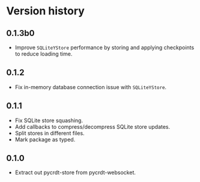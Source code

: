# Version history

## 0.1.3b0

- Improve `SQLiteYStore` performance by storing and applying checkpoints to reduce loading time.

## 0.1.2

- Fix in-memory database connection issue with `SQLiteYStore`.

## 0.1.1

- Fix SQLite store squashing.
- Add callbacks to compress/decompress SQLite store updates.
- Split stores in different files.
- Mark package as typed.

## 0.1.0

- Extract out pycrdt-store from pycrdt-websocket.
